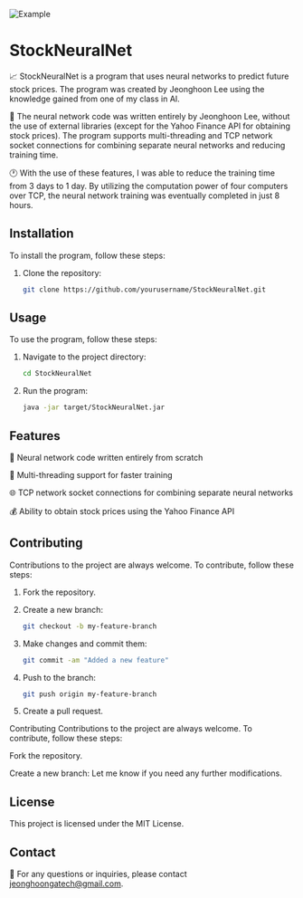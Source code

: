 ![Example](https://user-images.githubusercontent.com/59329676/125172435-62d2a400-e17f-11eb-8dd1-2c2f4502e343.gif)   
# StockNeuralNet

📈 StockNeuralNet is a program that uses neural networks to predict future stock prices. The program was created by Jeonghoon Lee using the knowledge gained from one of my class in AI.

🧠 The neural network code was written entirely by Jeonghoon Lee, without the use of external libraries (except for the Yahoo Finance API for obtaining stock prices). The program supports multi-threading and TCP network socket connections for combining separate neural networks and reducing training time.

🕐 With the use of these features, I was able to reduce the training time from 3 days to 1 day. By utilizing the computation power of four computers over TCP, the neural network training was eventually completed in just 8 hours.

## Installation

To install the program, follow these steps:

1. Clone the repository:

   ```sh
   git clone https://github.com/yourusername/StockNeuralNet.git
   
## Usage

To use the program, follow these steps:

1. Navigate to the project directory:

   ```sh
   cd StockNeuralNet

2. Run the program:

   ```sh
   java -jar target/StockNeuralNet.jar


## Features

🤖 Neural network code written entirely from scratch

🚀 Multi-threading support for faster training

🌐 TCP network socket connections for combining separate neural networks

💰 Ability to obtain stock prices using the Yahoo Finance API


## Contributing

Contributions to the project are always welcome. To contribute, follow these steps:

1. Fork the repository.

2. Create a new branch:

   ```sh
   git checkout -b my-feature-branch

3. Make changes and commit them:

   ```sh
   git commit -am "Added a new feature"

4. Push to the branch:

   ```sh
   git push origin my-feature-branch
   
5. Create a pull request.


Contributing
Contributions to the project are always welcome. To contribute, follow these steps:

Fork the repository.

Create a new branch:
Let me know if you need any further modifications.


## License
This project is licensed under the MIT License.

## Contact
📧 For any questions or inquiries, please contact jeonghoongatech@gmail.com.
